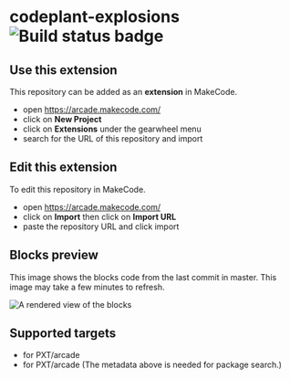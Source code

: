 # codeplant-explosions ![Build status badge](https://github.com/seeward/codeplant-explosions/workflows/MakeCode/badge.svg)



## Use this extension

This repository can be added as an **extension** in MakeCode.

* open https://arcade.makecode.com/
* click on **New Project**
* click on **Extensions** under the gearwheel menu
* search for the URL of this repository and import

## Edit this extension

To edit this repository in MakeCode.

* open https://arcade.makecode.com/
* click on **Import** then click on **Import URL**
* paste the repository URL and click import

## Blocks preview

This image shows the blocks code from the last commit in master.
This image may take a few minutes to refresh.

![A rendered view of the blocks](https://github.com/seeward/codeplant-explosions/raw/master/.makecode/blocks.png)

## Supported targets

* for PXT/arcade
* for PXT/arcade
(The metadata above is needed for package search.)

